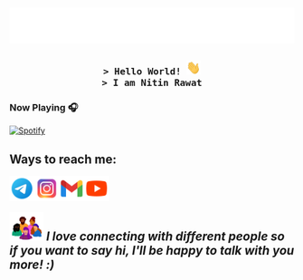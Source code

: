 <h1 align="center">
  <img src="https://raw.githubusercontent.com/LitNrawat/LitNrawat/master/assets/stalker.svg" alt="Saurav Rawat" />
</h1>
<h3 align="center">
        <samp>&gt; Hello World! <img src="https://github.com/LitNrawat/LitNrawat/blob/main/assets/wave.gif" alt="Wave gif" width="25px" height="25px"><br>
          &gt; I am <b>Nitin Rawat</b>
        </samp>
</h3>

### Now Playing 🎧

[![Spotify](https://novatorem-m84nrore7-developers.vercel.app/api/spotify)](https://open.spotify.com/user/31yhbuia3m5aa5vkzebrgk7rujly?si=t0msQwEiTweToi7cCKUOHw&utm_source=copy-link)

## Ways to reach me:

[<img align="left" alt="SauRavRwT | Telegram" width="44px" src="https://raw.githubusercontent.com/LitNrawat/LitNrawat/main/assets/telegram.png"/>](https://t.me/OPPA_4_U)[<img align="left" alt="SauRavRwT | Instagram" width="44px" src="https://raw.githubusercontent.com/LitNrawat/LitNrawat/main/assets/instagram.png" />](https://www.instagram.com/rawat.sensei/)[<img align="left" alt="SauRavRwT | Gmail" width="44px" src="https://github.com/LitNrawat/LitNrawat/blob/main/assets/gmai.png" />](https://mail.google.com/mail/?view=cm&fs=1&tf=1&to=nitinrawat@gmail.com) [<img align="left" alt="SauRavRwT | YouTube" width="44px" src="https://raw.githubusercontent.com/LitNrawat/LitNrawat/main/assets/youtube.png"/>](https://youtube.in/akatsuki2066/)
<br>
<br>
  
<img src="https://github.com/LitNrawat/LitNrawat/blob/main/assets/friends.gif" width="60"> <em><b> I love connecting with different people</b> so if you want to say <b>hi, I'll be happy to talk with you more!</b> :)</em>
  ---
